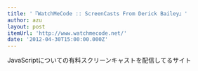 ```yaml
---
title: '『WatchMeCode :: ScreenCasts From Derick Bailey』'
author: azu
layout: post
itemUrl: 'http://www.watchmecode.net/'
date: '2012-04-30T15:00:00.000Z'
---
```

JavaScriptについての有料スクリーンキャストを配信してるサイト
